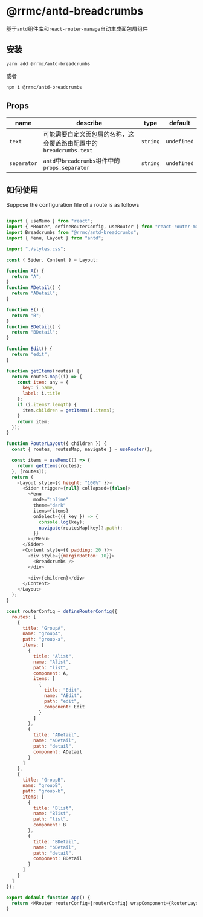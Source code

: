 # @rrmc/antd-breadcrumbs

基于`antd`组件库和`react-router-manage`自动生成面包屑组件

## 安装

```
yarn add @rrmc/antd-breadcrumbs
```

或者

```
npm i @rrmc/antd-breadcrumbs

```

## Props

| name | describe                                                           | type     | default     |
| ---- | ------------------------------------------------------------------ | -------- | ----------- |
| `text` | 可能需要自定义面包屑的名称，这会覆盖路由配置中的`breadcrumbs.text` | `string` | `undefined` |
| `separator`| `antd`中`breadcrumbs`组件中的`props.separator`| `string` | `undefined`

## 如何使用

Suppose the configuration file of a route is as follows


```js

import { useMemo } from "react";
import { MRouter, defineRouterConfig, useRouter } from "react-router-manage";
import Breadcrumbs from "@rrmc/antd-breadcrumbs";
import { Menu, Layout } from "antd";

import "./styles.css";

const { Sider, Content } = Layout;

function A() {
  return "A";
}
function ADetail() {
  return "ADetail";
}

function B() {
  return "B";
}
function BDetail() {
  return "BDetail";
}

function Edit() {
  return "edit";
}

function getItems(routes) {
  return routes.map((i) => {
    const item: any = {
      key: i.name,
      label: i.title
    };
    if (i.items?.length) {
      item.children = getItems(i.items);
    }
    return item;
  });
}

function RouterLayout({ children }) {
  const { routes, routesMap, navigate } = useRouter();

  const items = useMemo(() => {
    return getItems(routes);
  }, [routes]);
  return (
    <Layout style={{ height: "100%" }}>
      <Sider trigger={null} collapsed={false}>
        <Menu
          mode="inline"
          theme="dark"
          items={items}
          onSelect={({ key }) => {
            console.log(key);
            navigate(routesMap[key]?.path);
          }}
        ></Menu>
      </Sider>
      <Content style={{ padding: 20 }}>
        <div style={{marginBottom: 10}}>
          <Breadcrumbs />
        </div>

        <div>{children}</div>
      </Content>
    </Layout>
  );
}

const routerConfig = defineRouterConfig({
  routes: [
    {
      title: "GroupA",
      name: "groupA",
      path: "group-a",
      items: [
        {
          title: "Alist",
          name: "Alist",
          path: "list",
          component: A,
          items: [
            {
              title: "Edit",
              name: "AEdit",
              path: "edit",
              component: Edit
            }
          ]
        },
        {
          title: "ADetail",
          name: "aDetail",
          path: "detail",
          component: ADetail
        }
      ]
    },
    {
      title: "GroupB",
      name: "groupB",
      path: "group-b",
      items: [
        {
          title: "Blist",
          name: "Blist",
          path: "list",
          component: B
        },
        {
          title: "BDetail",
          name: "bDetail",
          path: "detail",
          component: BDetail
        }
      ]
    }
  ]
});

export default function App() {
  return <MRouter routerConfig={routerConfig} wrapComponent={RouterLayout} />;
}


```
